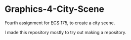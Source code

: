Graphics-4-City-Scene
=====================

Fourth assignment for ECS 175, to create a city scene.

I made this repository mostly to try out making a repository.
